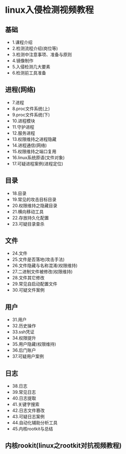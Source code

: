 # linux入侵检测视频教程  
## 基础
* 1.课程介绍
* 2.检测流程介绍(岗位等)
* 3.检测中注意事项、准备与原则
* 4.镜像制作
* 5.入侵检测几大要素
* 6.检测前工具准备
## 进程(网络)
* 7.进程
* 8.proc文件系统(上)
* 9.proc文件系统(下)
* 10.进程模块
* 11.守护进程
* 12.服务进程 
* 13.权限维持之进程隐藏
* 14.进程通信(网络)
* 15.权限维持之端口复用
* 16.linux系统原语(文件对象)
* 17.可疑进程案例(进程定位)
## 目录
* 18.目录
* 19.常见的攻击目标目录 
* 20.权限维持之隐藏目录
* 21.横向移动工具
* 22.存放持久化配置
* 23.可疑目录查杀
## 文件
* 24.文件
* 25.文件是否落地(攻击手法)
* 26.文件隐藏与名称混淆(权限维持)
* 27.二进制文件被修改(权限维持)
* 28.文件其它修改
* 29.常见自启动配置文件
* 30.可疑文件案例
## 用户
* 31.用户
* 32.历史操作
* 33.ssh凭证 
* 34.权限提升
* 35.用户隐藏(权限维持)
* 36.后门账户
* 37.可疑用户案例
## 日志
* 38.日志
* 39.常见日志
* 40.日志提取
* 41.关键字搜索
* 42.日志文件篡改
* 43.可疑日志案例
* 44.自动化辅助分析工具
* 45.内核rootkit与总结
## 内核rookit(linux之rootkit对抗视频教程)
